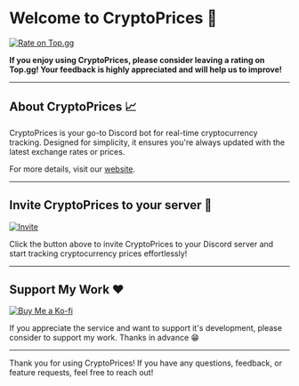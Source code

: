 # Welcome to CryptoPrices 👋

[![Rate on Top.gg](https://img.shields.io/badge/Rate%20Me%20on-Top.gg-blue?style=for-the-badge&logo=top.gg)](https://top.gg/bot/1323386563316678738)  

**If you enjoy using CryptoPrices, please consider leaving a rating on Top.gg! Your feedback is highly appreciated and will help us to improve!**

---

## About CryptoPrices 📈

CryptoPrices is your go-to Discord bot for real-time cryptocurrency tracking. Designed for simplicity, it ensures you're always updated with the latest exchange rates or prices.  

For more details, visit our [website](https://cryptoprices-bot.web.app).

---

## Invite CryptoPrices to your server 🚀
[![Invite](https://img.shields.io/badge/Invite%20Me-7289DA?style=for-the-badge&logo=discord)](https://discord.com/oauth2/authorize?client_id=1323386563316678738)  

Click the button above to invite CryptoPrices to your Discord server and start tracking cryptocurrency prices effortlessly!

---

## Support My Work ❤️
[![Buy Me a Ko-fi](https://img.shields.io/badge/Buy%20Me%20a%20Ko--fi-00C4CC?style=for-the-badge&logo=ko-fi)](https://ko-fi.com/justachillguy)  

If you appreciate the service and want to support it's development, please consider to support my work. Thanks in advance 😁 

---

Thank you for using CryptoPrices! If you have any questions, feedback, or feature requests, feel free to reach out!
